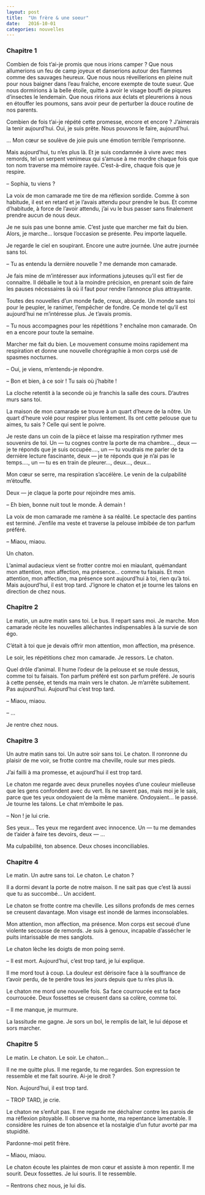 ```yaml
---
layout: post
title:  "Un frère & une soeur"
date:   2016-10-01
categories: nouvelles
---
```


### Chapitre  1

Combien de fois t’ai-je promis que nous irions camper ? Que nous allumerions un feu de camp joyeux et danserions autour des flammes comme des sauvages heureux. Que nous nous réveillerions en pleine nuit pour nous baigner dans l’eau fraîche, encore exempte de toute sueur. Que nous dormirions à la belle étoile, quitte à avoir le visage bouffi de piqures d’insectes le lendemain. Que nous ririons aux éclats et pleurerions à nous en étouffer les poumons, sans avoir peur de perturber la douce routine de nos parents.

Combien de fois t’ai-je répété cette promesse, encore et encore ? J’aimerais la tenir aujourd’hui. Oui, je suis prête. Nous pouvons le faire, aujourd’hui. 

... Mon cœur se soulève de joie puis une émotion terrible l’emprisonne.

Mais aujourd’hui, tu n’es plus là. Et je suis condamnée à vivre avec mes remords, tel un serpent venimeux qui s’amuse à me mordre chaque fois que ton nom traverse ma mémoire rayée. C’est-à-dire, chaque fois que je respire. 

 – Sophia, tu viens ?

La voix de mon camarade me tire de ma réflexion sordide. Comme à son habitude, il est en retard et je l’avais attendu pour prendre le bus. Et comme d’habitude, à force de l’avoir attendu, j’ai vu le bus passer sans finalement prendre aucun de nous deux.

Je ne suis pas une bonne amie. C’est juste que marcher me fait du bien. Alors, je marche... lorsque l’occasion se présente. Peu importe laquelle.

Je regarde le ciel en soupirant. Encore une autre journée. Une autre journée sans toi.

 – Tu as entendu la dernière nouvelle ? me demande mon camarade.

Je fais mine de m’intéresser aux informations juteuses qu’il est fier de connaitre. Il déballe le tout à la moindre précision, en prenant soin de faire les pauses nécessaires là où il faut pour rendre l’annonce plus attrayante. 

Toutes des nouvelles d’un monde fade, creux, absurde. Un monde sans toi pour le peupler, le ranimer, l’empêcher de fondre. Ce monde tel qu’il est aujourd’hui ne m’intéresse plus. Je t’avais promis. 

 – Tu nous accompagnes pour les répétitions ? enchaîne mon camarade. On en a encore pour toute la semaine.

Marcher me fait du bien. Le mouvement consume moins rapidement ma respiration et donne une nouvelle chorégraphie à mon corps usé de spasmes nocturnes. 

 – Oui, je viens, m’entends-je répondre. 

 – Bon et bien, à ce soir ! Tu sais où j’habite !

La cloche retentit à la seconde où je franchis la salle des cours. D’autres murs sans toi. 

La maison de mon camarade se trouve à un quart d’heure de la nôtre. Un quart d’heure volé pour respirer plus lentement. Ils ont cette pelouse que tu aimes, tu sais ? Celle qui sent le poivre. 

Je reste dans un coin de la pièce et laisse ma respiration rythmer mes souvenirs de toi. Un — tu cognes contre la porte de ma chambre..., deux — je te réponds que je suis occupée...., un — tu voudrais me parler de ta dernière lecture fascinante, deux — je te réponds que je n’ai pas le temps...., un — tu es en train de pleurer..., deux..., deux... 

Mon cœur se serre, ma respiration s’accélère. Le venin de la culpabilité m’étouffe.

Deux — je claque la porte pour rejoindre mes amis. 

 – Eh bien, bonne nuit tout le monde. À demain ! 

La voix de mon camarade me ramène à sa réalité. Le spectacle des pantins est terminé. J’enfile ma veste et traverse la pelouse imbibée de ton parfum préféré.

 – Miaou, miaou.

Un chaton.

L’animal audacieux vient se frotter contre moi en miaulant, quémandant mon attention, mon affection, ma présence... comme tu faisais. Et mon attention, mon affection, ma présence sont aujourd’hui à toi, rien qu’à toi. Mais aujourd’hui, il est trop tard. J’ignore le chaton et je tourne les talons en direction de chez nous.

### Chapitre 2

Le matin, un autre matin sans toi. Le bus. Il repart sans moi. Je marche. Mon camarade récite les nouvelles alléchantes indispensables à la survie de son égo.

C’était à toi que je devais offrir mon attention, mon affection, ma présence.

Le soir, les répétitions chez mon camarade. Je ressors. Le chaton. 

Quel drôle d’animal. Il hume l’odeur de la pelouse et se roule dessus, comme toi tu faisais. Ton parfum préféré est son parfum préféré. Je souris à cette pensée, et tends ma main vers le chaton. Je m’arrête subitement. Pas aujourd’hui. Aujourd’hui c’est trop tard. 

 – Miaou, miaou.

 – ...

Je rentre chez nous.

### Chapitre 3

Un autre matin sans toi. Un autre soir sans toi. Le chaton. Il ronronne du plaisir de me voir, se frotte contre ma cheville, roule sur mes pieds.

J’ai failli à ma promesse, et aujourd’hui il est trop tard. 

Le chaton me regarde avec deux prunelles noyées d’une couleur mielleuse que les gens confondent avec du vert. Ils ne savent pas, mais moi je le sais, parce que tes yeux ondoyaient de la même manière. Ondoyaient... le passé. Je tourne les talons. Le chat m’emboite le pas. 

 – Non ! je lui crie.

Ses yeux... Tes yeux me regardent avec innocence. Un — tu me demandes de t’aider à faire tes devoirs, deux — ... 

Ma culpabilité, ton absence. Deux choses inconciliables. 

### Chapitre 4

Le matin. Un autre sans toi. Le chaton. Le chaton ? 

Il a dormi devant la porte de notre maison. Il ne sait pas que c’est là aussi que tu as succombé... Un accident.

Le chaton se frotte contre ma cheville. Les sillons profonds de mes cernes se creusent davantage. Mon visage est inondé de larmes inconsolables.

Mon attention, mon affection, ma présence. Mon corps est secoué d’une violente secousse de remords. Je suis à genoux, incapable d’assécher le puits intarissable de mes sanglots. 

Le chaton lèche les doigts de mon poing serré. 

 – Il est mort. Aujourd’hui, c’est trop tard, je lui explique.

Il me mord tout à coup. La douleur est dérisoire face à la souffrance de t’avoir perdu, de te perdre tous les jours depuis que tu n’es plus là. 

Le chaton me mord une nouvelle fois. Sa face courroucée est ta face courroucée. Deux fossettes se creusent dans sa colère, comme toi.

 – Il me manque, je murmure.

La lassitude me gagne. Je sors un bol, le remplis de lait, le lui dépose et sors marcher. 

### Chapitre 5

Le matin. Le chaton. Le soir. Le chaton...

Il ne me quitte plus. Il me regarde, tu me regardes. Son expression te ressemble et me fait sourire. Ai-je le droit ?

Non. Aujourd’hui, il est trop tard. 

 – TROP TARD, je crie. 

Le chaton ne s’enfuit pas. Il me regarde me déchaîner contre les parois de ma réflexion pitoyable. Il observe ma honte, ma repentance lamentable. Il considère les ruines de ton absence et la nostalgie d’un futur avorté par ma stupidité.

Pardonne-moi petit frère.

 – Miaou, miaou. 

Le chaton écoute les plaintes de mon cœur et assiste à mon repentir. Il me sourit. Deux fossettes. Je lui souris. Il te ressemble.

 – Rentrons chez nous, je lui dis.
